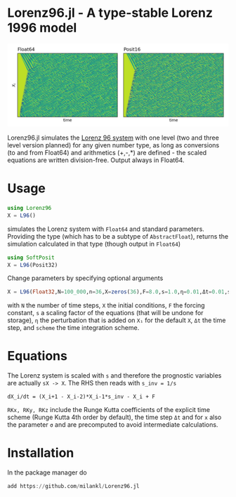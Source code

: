 # Lorenz96.jl - A type-stable Lorenz 1996 model

![attractor](figs/hovmoeller.png?raw=true "L96 Hovmoeller diagram")

Lorenz96.jl simulates the [Lorenz 96 system](https://en.wikipedia.org/wiki/Lorenz_96_model) with one level (two and three level version planned) for any given number type, as long as conversions (to and from Float64) and arithmetics (+,-,*) are defined - the scaled equations are written division-free. Output always in Float64.

# Usage
```julia
using Lorenz96
X = L96()
```
simulates the Lorenz system with `Float64` and standard parameters. Providing the type (which has to be a subtype of `AbstractFloat`), returns the simulation calculated in that type (though output in `Float64`)
```julia
using SoftPosit
X = L96(Posit32)
```
Change parameters by specifying optional arguments
```julia
X = L96(Float32,N=100_000,n=36,X=zeros(36),F=8.0,s=1.0,η=0.01,Δt=0.01,scheme="RK4")
```
with `N` the number of time steps, `X` the initial conditions, `F` the forcing constant, `s` a scaling factor of the equations (that will be undone for storage), `η` the perturbation that is added on `X₁` for the default `X`, `Δt` the time step, and `scheme` the time integration scheme.

# Equations

The Lorenz system is scaled with `s` and therefore the prognostic variables are actually  `sX -> X`. The RHS then reads with `s_inv = 1/s`
```
dX_i/dt = (X_i+1 - X_i-2)*X_i-1*s_inv - X_i + F
```
`RKx, RKy, RKz` include the Runge Kutta coefficients of the explicit time scheme (Runge Kutta 4th order by default), the time step `Δt` and for `x` also the parameter `σ` and are precomputed to avoid intermediate calculations.


# Installation

In the package manager do
```julia
add https://github.com/milankl/Lorenz96.jl
```
